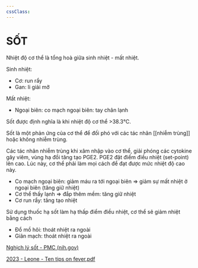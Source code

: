 ```yaml
---
cssClass:
---
```

# SỐT
Nhiệt độ cơ thể là tổng hoà giữa sinh nhiệt - mất nhiệt.

Sinh nhiệt:
- Cơ: run rẩy
- Gan: li giải mỡ

Mất nhiệt:
- Ngoại biên: co mạch ngoại biên: tay chân lạnh

Sốt được định nghĩa là khi nhiệt độ cơ thể >38.3℃.

Sốt là một phản ứng của cơ thể để đối phó với các tác nhân [[nhiễm trùng]] hoặc không nhiễm trùng.

Các tác nhân nhiễm trùng khi xâm nhập vào cơ thể, giải phóng các cytokine gây viêm, vùng hạ đồi tăng tạo PGE2. PGE2 đặt điểm điều nhiệt (set-point) lên cao. Lúc này, cơ thể phải làm mọi cách để đạt được mức nhiệt độ cao này.
- Co mạch ngoại biên: giảm máu ra tới ngoại biên => giảm sự mất nhiệt ở ngoại biên (tăng giữ nhiệt)
- Cơ thể thấy lạnh => đắp thêm mềm: tăng giữ nhiệt
- Cơ run rẩy: tăng tạo nhiệt

Sử dụng thuốc hạ sốt làm hạ thấp điểm điều nhiệt, cơ thể sẽ giảm nhiệt bằng cách
- Đổ mồ hôi: thoát nhiệt ra ngoài
- Giãn mạch: thoát nhiệt ra ngoài

[Nghịch lý sốt - PMC (nih.gov)](https://www.ncbi.nlm.nih.gov/pmc/articles/PMC7195085/)

[2023 - Leone - Ten tips on fever.pdf](<file:///G:\My Drive\2023 - Leone - Ten tips on fever.pdf>)
